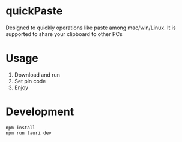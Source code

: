 # quickPaste
Designed to quickly operations like paste among mac/win/Linux. It is supported to share your clipboard to other PCs

# Usage
1. Download and run
2. Set pin code
3. Enjoy

# Development
```
npm install
npm run tauri dev
```
